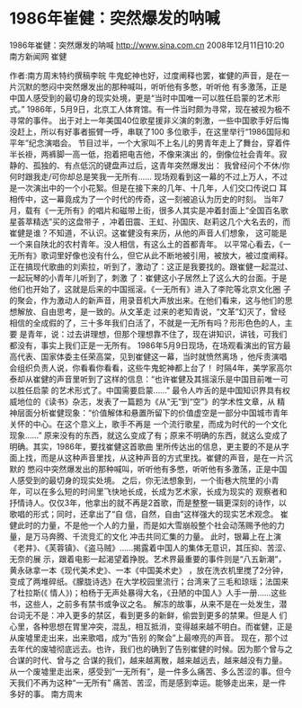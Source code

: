 # 1986年崔健：突然爆发的呐喊

1986年崔健：突然爆发的呐喊
http://www.sina.com.cn  2008年12月11日10:20   南方新闻网
崔健

作者:南方周末特约撰稿李皖
牛鬼蛇神也好，过度阐释也罢，崔健的声音，是在一片沉默的憋闷中突然爆发出的那种喊叫，听听他有多憋，听听他 有多激荡，正是中国人感受到的最切身的现实处境，更是“当时中国唯一可以胜任启蒙的艺术形式。”
1986年，5月9日，北京工人体育馆。有一件当时颇为寻常，现在被视为极不寻常的事件。
出于对上一年美国40位歌星援非义演的刺激，一些中国歌手好后悔没赶上，所以有好事者振臂一呼，串联了100 多位歌手，在这里举行“1986国际和平年”纪念演唱会。
节目过半，一个大家叫不上名儿的男青年走上了舞台，穿着件半长褂，两裤脚一高一低，抱着把电吉他，不像来演出 的，倒像位社会青年。寂静的、孤独的、有点低沉的键盘声过后，这青年突然爆发出：
我曾经问个不休/你何时跟我走/可你却总是笑我一无所有……
现场观看到这一幕的不过上万人，不过是一次演出中的一个小花絮。但是在接下来的几年、十几年，人们交口传说口 耳相传中，这一幕竟成为了一个时代的传奇，这一刻被追认为历史的时刻。
当年7月，载有《一无所有》的唱片和磁带上街，很多人其实是冲着封面上“全国百名歌星荟萃精选”买的这盘带子 ，冲着田震、王虹、孙国庆、赵莉这几个大名去的，而崔健是谁？不知道，不认识。这崔健没有来历，从他的声音人们想象， 这可能是一个来自陕北的农村青年。没人相信，有这么土的首都青年。
以平常心看去，《一无所有》歌词里好像也没有什么，但它从此不断地被引用，被放大，被过度阐释。
正在搞现代歌曲的刘索拉，听到了，激动了：这正是我要找的。跟崔健一起混过、一起玩琴的小青年儿听到了，刺激 了：崔健这小子居然上了这么大的台面。于是他们也开始了，这就是后来的中国摇滚。《一无所有》进入了李陀等北京文化圈 子的聚会，作为激动人的新声音，用录音机大声放出来。在他们看来，这与他们的思想解放、自由思考，是一致的。从文革走 过来的老知青说，“文革”幻灭了，曾经相信的全成假的了，三十多年我们白活了，不就是一无所有吗？形形色色的人，主要 是青年，说：过去讲理想，但那个理想靠不住了，现在讲知识，讲钱，可我们都没有，事实上我们正是一无所有。
1986年5月9日现场，在场观看演出的官方最高代表、国家体委主任荣高棠，见到崔健这一幕，当时就愤然离场 ，他斥责演唱会组织负责人说，你看看你看看，这些牛鬼蛇神都上台了！
时隔4年，美学家高尔泰却从崔健的声音里听到了这样的信息：“也许崔健及其摇滚乐是中国目前唯一可以胜任启蒙 的艺术形式了。中国需要启蒙……”
最令人咋舌的是中国知识界具有权威地位的《读书》杂志，发表了一篇题为《从“无”到“空”》的学术性文章，从 精神层面分析崔健现象：“价值解体和悬置所留下的价值虚空是一部分中国城市青年关怀的中心。在这个意义上，歌手不再是 一个流行歌星，而成为时代的一个文化现象……”
原来没有的东西，就这么变成了有；原来不明确的东西，就这么变成了明确。其实，1986年，要找崔健这首歌曲 里所传达出的信息，更主要的不是从字面上找，而是从这种声音里找，从这种声音的方式里找。崔健的声音，是在一片沉默的 憋闷中突然爆发出的那种喊叫，听听他有多憋，听听他有多激荡，正是中国人感受到的最切身的现实处境。
之后，你无法想象到，一个街巷大院里的小青年，可以在多么短的时间里飞快地长成，长成为艺术家，长成为现实的 观察者和抒情诗人。仅仅3年，他拿出的就不再是2首歌，而是整整一辑更深刻的诗作，以歌唱的形式；同时，还拿出了“自 信，自然，自由”这样强大的现实艺术观念。
崔健此时的力量，不是他一个人的力量，而是如大雪崩般整个社会动荡赐予他的力量，是万马奔腾、千流竞汇的文化 冲击共同汇集的力量。
此时，银幕上在上演《老井》、《芙蓉镇》、《盗马贼》……揭露着中国人的集体无意识，其压抑、苦涩、无奈的展 示，跟着电影一起渴望着挣脱。艺术界最重要的事件则是“八五新潮”，黄永砯拿一本《现代美术史》、一本《中国美术史》 ，放在洗衣机里搅了2分钟，变成了两堆碎纸。《朦胧诗选》在大学校园里流行；台湾来了三毛和琼瑶；法国来了杜拉斯(《 情人》)；柏杨于无声处暴得大名，《丑陋的中国人》人手一册……这些书，这些人，之前多有禁书或争议之名。
解冻的故事，从来不是在一处发生，潜台词无不是：冲入更多的禁区，看到更多的新鲜，偷尝到更多的禁果。但是人 们心里，各种思想在胃里冲突，混乱，相互抵消，变得越来越不明白。而崔健，正是从废墟里走出来，出来歌唱，成为“告别 的聚会”上最嘹亮的声音。
现在，那个过去年代的废墟彻底远去。也许，我们也的确到了告别崔健的时候。因为那个曾与之合谋的时代、曾与之 合谋的我们，越来越离散，越来越远去，越来越没有力量。
从一个废墟里走出来，感受到“一无所有”，是一件多么痛苦、多么苦涩的事。但今天我们不再为这种“一无所有” 痛苦、苦涩，而是感到幸运。能够走出来，是一件多好的事。
南方周末

